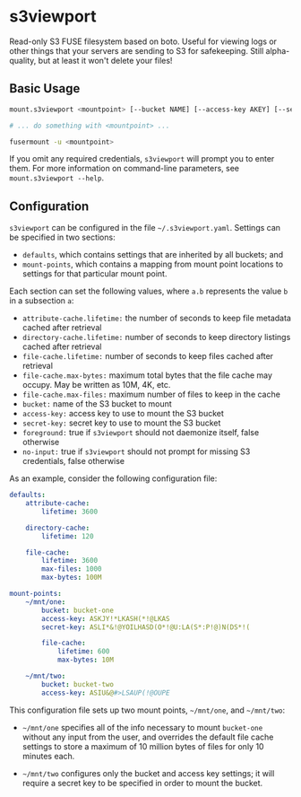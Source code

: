 s3viewport
==========

Read-only S3 FUSE filesystem based on boto. Useful for viewing logs or other
things that your servers are sending to S3 for safekeeping. Still alpha-quality,
but at least it won't delete your files!


Basic Usage
-----------

```bash
mount.s3viewport <mountpoint> [--bucket NAME] [--access-key AKEY] [--secret-key SKEY]

# ... do something with <mountpoint> ...

fusermount -u <mountpoint>
```

If you omit any required credentials, `s3viewport` will prompt you to enter
them. For more information on command-line parameters, see
`mount.s3viewport --help`.


Configuration
-------------

`s3viewport` can be configured in the file `~/.s3viewport.yaml`. Settings can
be specified in two sections:

* `defaults`, which contains settings that are inherited by all buckets; and
* `mount-points`, which contains a mapping from mount point locations to
  settings for that particular mount point.

Each section can set the following values, where `a.b` represents the value
`b` in a subsection `a`:

* `attribute-cache.lifetime:` the number of seconds to keep file metadata
  cached after retrieval
* `directory-cache.lifetime:` number of seconds to keep directory listings
  cached after retrieval
* `file-cache.lifetime:` number of seconds to keep files cached after
  retrieval
* `file-cache.max-bytes:` maximum total bytes that the file cache may
  occupy. May be written as 10M, 4K, etc.
* `file-cache.max-files:` maximum number of files to keep in the cache
* `bucket:` name of the S3 bucket to mount
* `access-key:` access key to use to mount the S3 bucket
* `secret-key:` secret key to use to mount the S3 bucket
* `foreground:` true if `s3viewport` should not daemonize itself, false
   otherwise
* `no-input:` true if `s3viewport` should not prompt for missing S3
   credentials, false otherwise

As an example, consider the following configuration file:

```yaml
defaults:
    attribute-cache:
        lifetime: 3600

    directory-cache:
        lifetime: 120

    file-cache:
        lifetime: 3600
        max-files: 1000
        max-bytes: 100M

mount-points:
    ~/mnt/one:
        bucket: bucket-one
        access-key: ASKJY!*LKASH(*!@LKAS
        secret-key: ASLI*&!@YOILHASD(O*!@U:LA(S*:P!@)N(DS*!(

        file-cache:
            lifetime: 600
            max-bytes: 10M

    ~/mnt/two:
        bucket: bucket-two
        access-key: ASIU&@#>LSAUP(!@OUPE
```

This configuration file sets up two mount points, `~/mnt/one`, and
`~/mnt/two`:

* `~/mnt/one` specifies all of the info necessary to mount `bucket-one`
  without any input from the user, and overrides the default file cache
  settings to store a maximum of 10 million bytes of files for only 10
  minutes each.

* `~/mnt/two` configures only the bucket and access key settings; it will
  require a secret key to be specified in order to mount the bucket.
